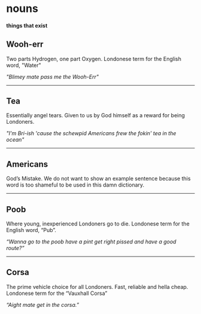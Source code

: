 # nouns
#### things that exist



## Wooh-err
Two parts Hydrogen, one part Oxygen.
Londonese term for the English word, "Water"

_"Blimey mate pass me the Wooh-Err"_



- - - -
## Tea
Essentially angel tears. Given to us by God himself
as a reward for being Londoners.

_"I'm Bri-ish 'cause the schewpid Americans frew the
fokin' tea in the ocean"_



- - - -
## Americans
God’s Mistake. We do not want to show an example
sentence because this word is too shameful to be
used in this damn dictionary.



- - - -
## Poob
Where young, inexperienced Londoners go to die. 
Londonese term for the English word, “Pub”.

_“Wanna go to the poob have a pint get right pissed and have a good route?”_



- - - -
## Corsa 
The prime vehicle choice for all Londoners.
Fast, reliable and hella cheap.
Londonese term for the “Vauxhall Corsa” 

_“Aight mate get in the corsa.”_
